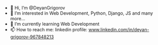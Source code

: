 - 👋 Hi, I’m @DeyanGrigorov
- 👀 I’m interested in Web Development, Python, Django, JS and many more...
- 🌱 I’m currently learning Web Development
- 📫 How to reach me: linkedin profile: www.linkedin.com/in/deyan-grigorov-967848213







<!---
DeyanGrigorov/DeyanGrigorov is a ✨ special ✨ repository because its `README.md` (this file) appears on your GitHub profile.
You can click the Preview link to take a look at your changes.
--->

